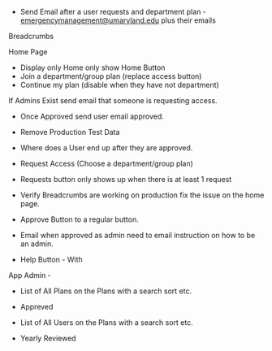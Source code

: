- Send Email after a user requests and department plan - 
emergencymanagement@umaryland.edu plus their emails

Breadcrumbs

Home Page 
- Display only Home only show Home Button
- Join a department/group plan (replace access button)
- Continue my plan (disable when they have not department)

If Admins Exist send email that someone is requesting access.
- Once Approved send user email approved.
- Remove Production Test Data 
- Where does  a User end up after they are approved.
- Request Access (Choose a department/group plan)


- Requests button only shows up when there is at least 1 request
- Verify Breadcrumbs are working on production fix the issue on the home page.

- Approve Button to a regular button.

- Email when approved as admin need to email instruction on how to be an admin.
- Help Button - With

App Admin - 
- List of All Plans on the Plans with a search sort etc.
- Appreved
- List of All Users on the Plans with a search sort etc.

- Yearly Reviewed 
